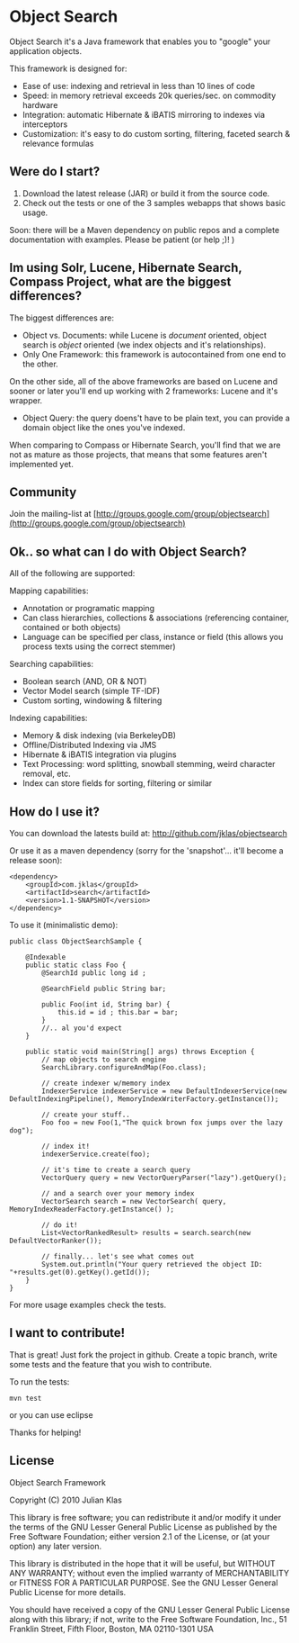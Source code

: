 # Object Search

Object Search it's a Java framework that enables you to "google" your application objects.

This framework is designed for:
- Ease of use: indexing and retrieval in less than 10 lines of code
- Speed: in memory retrieval exceeds 20k queries/sec. on commodity hardware
- Integration: automatic Hibernate & iBATIS mirroring to indexes via interceptors
- Customization: it's easy to do custom sorting, filtering, faceted search & relevance formulas


## Were do I start?
1. Download the latest release (JAR) or build it from the source code.
2. Check out the tests or one of the 3 samples webapps that shows basic usage.

Soon: there will be a Maven dependency on public repos and a complete documentation with examples. Please be patient (or help ;)! )

## Im using Solr, Lucene, Hibernate Search, Compass Project, what are the biggest differences?

The biggest differences are:
* Object vs. Documents: while Lucene is *document* oriented, object search is *object* oriented (we index objects and it's relationships).
* Only One Framework: this framework is autocontained from one end to the other.

On the other side, all of the above frameworks are based on Lucene and sooner or later you'll end up working with 2 frameworks: Lucene and it's wrapper.
* Object Query: the query doens't have to be plain text, you can provide a domain object like the ones you've indexed.

When comparing to Compass or Hibernate Search, you'll find that we are not as mature as those projects, that means that some features aren't implemented yet.

## Community

Join the mailing-list at [http://groups.google.com/group/objectsearch](http://groups.google.com/group/objectsearch)

## Ok.. so what can I do with Object Search?
All of the following are supported:

Mapping capabilities:
* Annotation or programatic mapping
* Can class hierarchies, collections & associations (referencing container, contained or both objects)
* Language can be specified per class, instance or field (this allows you process texts using the correct stemmer)

Searching capabilities:
* Boolean search (AND, OR & NOT)
* Vector Model search (simple TF-IDF)
* Custom sorting, windowing & filtering

Indexing capabilities:
* Memory & disk indexing (via BerkeleyDB)
* Offline/Distributed Indexing via JMS
* Hibernate & iBATIS integration via plugins
* Text Processing: word splitting, snowball stemming, weird character removal, etc.
* Index can store fields for sorting, filtering or similar

## How do I use it?

You can download the latests build at: 
    http://github.com/jklas/objectsearch

Or use it as a maven dependency (sorry for the 'snapshot'... it'll become a release soon):

	<dependency>
		<groupId>com.jklas</groupId>
		<artifactId>search</artifactId>
		<version>1.1-SNAPSHOT</version>
	</dependency>


To use it (minimalistic demo):


	public class ObjectSearchSample {

	  	@Indexable
   		public static class Foo {
			@SearchId public long id ;

			@SearchField public String bar;

			public Foo(int id, String bar) {
				this.id = id ; this.bar = bar;
			}
			//.. al you'd expect
   		}
	
   		public static void main(String[] args) throws Exception {
			// map objects to search engine
			SearchLibrary.configureAndMap(Foo.class);

			// create indexer w/memory index
			IndexerService indexerService = new DefaultIndexerService(new DefaultIndexingPipeline(), MemoryIndexWriterFactory.getInstance());

			// create your stuff..
			Foo foo = new Foo(1,"The quick brown fox jumps over the lazy dog");

			// index it!
			indexerService.create(foo);

			// it's time to create a search query
			VectorQuery query = new VectorQueryParser("lazy").getQuery();		

			// and a search over your memory index
			VectorSearch search = new VectorSearch( query, MemoryIndexReaderFactory.getInstance() );
		
			// do it!
			List<VectorRankedResult> results = search.search(new DefaultVectorRanker());

			// finally... let's see what comes out
			System.out.println("Your query retrieved the object ID: "+results.get(0).getKey().getId());	
   		}
	}    

For more usage examples check the tests.

## I want to contribute!

That is great! Just fork the project in github. Create a topic branch, write some tests and the feature that you wish to contribute.

To run the tests:

	mvn test

or you can use eclipse

Thanks for helping!

## License

  Object Search Framework
 
  Copyright (C) 2010 Julian Klas
 
  This library is free software; you can redistribute it and/or
  modify it under the terms of the GNU Lesser General Public
  License as published by the Free Software Foundation; either
  version 2.1 of the License, or (at your option) any later version.
 
  This library is distributed in the hope that it will be useful,
  but WITHOUT ANY WARRANTY; without even the implied warranty of
  MERCHANTABILITY or FITNESS FOR A PARTICULAR PURPOSE.  See the GNU
  Lesser General Public License for more details.
 
  You should have received a copy of the GNU Lesser General Public
  License along with this library; if not, write to the Free Software
  Foundation, Inc., 51 Franklin Street, Fifth Floor, Boston, MA  02110-1301  USA

